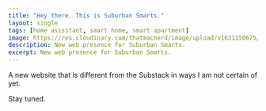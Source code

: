 ```yaml
---
title: "Hey there. This is Suburban Smarts."
layout: single
tags: [home asisstant, smart home, smart apartment]
image: https://res.cloudinary.com/thatmacnerd/image/upload/v1631150675/ghost.png
description: New web presence for Suburban Smarts.
excerpt: New web presence for Suburban Smarts.
---
```

A new website that is different from the Substack in ways I am not certain of yet.

Stay tuned.